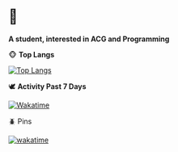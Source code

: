# 🥰

**A student, interested in ACG and Programming**

🐵 **Top Langs**

[![Top Langs](https://github-readme-stats.vercel.app/api/top-langs/?username=Nzzz964&layout=compact&exclude_repo=nzzz964.github.io,APUE)](https://github.com/Nzzz964)

🕊️ **Activity Past 7 Days**

[![Wakatime](https://github-readme-stats.vercel.app/api/wakatime?username=@Nzzz964&layout=compact)](https://wakatime.com/@Nzzz964)

🪲 Pins

[![wakatime](https://wakatime.com/badge/user/86340e3e-f960-4636-8ec6-2e9ab79580b4.svg)](https://wakatime.com/@86340e3e-f960-4636-8ec6-2e9ab79580b4)

